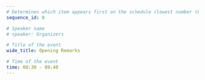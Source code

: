 ```yaml
---
# Determines which item appears first on the schedule (lowest number (0) appears first)
sequence_id: 0

# Speaker name
# speaker: Organizers

# Title of the event
wide_title: Opening Remarks

# Time of the event
time: 08:30 - 08:40
---
```

